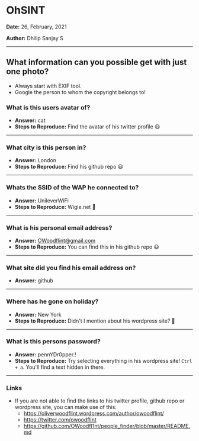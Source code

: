 # OhSINT

**Date:** 26, February, 2021

**Author:** Dhilip Sanjay S

---

## What information can you possible get with just one photo?
- Always start with EXIF tool.
- Google the person to whom the copyright belongs to!

### What is this users avatar of?
- **Answer:** cat
- **Steps to Reproduce:** Find the avatar of his twitter profile 😃

---

### What city is this person in?
- **Answer:** London
- **Steps to Reproduce:** Find his github repo 😃

---

### Whats the SSID of the WAP he connected to?
- **Answer:** UnileverWiFi
- **Steps to Reproduce:** Wigle.net 🤫

---

### What is his personal email address?
- **Answer:** OWoodflint@gmail.com
- **Steps to Reproduce:** You can find this in his github repo 😃

---

### What site did you find his email address on?
- **Answer:** github

---

### Where has he gone on holiday?
- **Answer:** New York
- **Steps to Reproduce:** Didn't I mention about his wordpress site? 🤔

---

### What is this persons password?
- **Answer:** pennYDr0pper.!
- **Steps to Reproduce:** Try selecting everything in his wordpress site! `Ctrl + a`. You'll find a text hidden in there.

---

### Links
- If you are not able to find the links to his twitter profile, github repo or wordpress site, you can make use of this:
    - https://oliverwoodflint.wordpress.com/author/owoodflint/
    - https://twitter.com/owoodflint
    - https://github.com/OWoodfl1nt/people_finder/blob/master/README.md